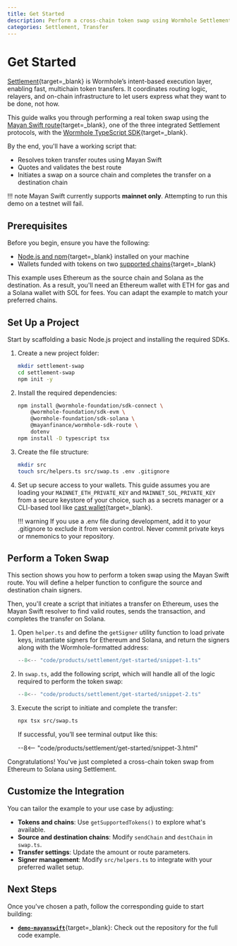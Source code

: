 ```yaml
---
title: Get Started
description: Perform a cross-chain token swap using Wormhole Settlement and the Mayan Swift route with the TypeScript SDK on mainnet.
categories: Settlement, Transfer
---
```


# Get Started

[Settlement](/docs/products/settlement/overview/){target=\_blank} is Wormhole’s intent-based execution layer, enabling fast, multichain token transfers. It coordinates routing logic, relayers, and on-chain infrastructure to let users express what they want to be done, not how.

This guide walks you through performing a real token swap using the [Mayan Swift route](https://mayan.finance){target=_blank}, one of the three integrated Settlement protocols, with the [Wormhole TypeScript SDK](/docs/tools/typescript-sdk/get-started/){target=_blank}.

By the end, you'll have a working script that:

- Resolves token transfer routes using Mayan Swift
- Quotes and validates the best route
- Initiates a swap on a source chain and completes the transfer on a destination chain

!!! note
    Mayan Swift currently supports **mainnet only**. Attempting to run this demo on a testnet will fail.

## Prerequisites

Before you begin, ensure you have the following:

- [Node.js and npm](https://docs.npmjs.com/downloading-and-installing-node-js-and-npm){target=\_blank} installed on your machine
- Wallets funded with tokens on two [supported chains](/docs/products/reference/supported-networks/#settlement){target=\_blank}

This example uses Ethereum as the source chain and Solana as the destination. As a result, you'll need an Ethereum wallet with ETH for gas and a Solana wallet with SOL for fees. You can adapt the example to match your preferred chains.

## Set Up a Project

Start by scaffolding a basic Node.js project and installing the required SDKs.

1. Create a new project folder:

    ```bash
    mkdir settlement-swap
    cd settlement-swap
    npm init -y
    ```

2. Install the required dependencies:

    ```bash
    npm install @wormhole-foundation/sdk-connect \
        @wormhole-foundation/sdk-evm \
        @wormhole-foundation/sdk-solana \
        @mayanfinance/wormhole-sdk-route \
        dotenv
    npm install -D typescript tsx
    ```

3. Create the file structure:

    ```bash
    mkdir src
    touch src/helpers.ts src/swap.ts .env .gitignore
    ```

4. Set up secure access to your wallets. This guide assumes you are loading your `MAINNET_ETH_PRIVATE_KEY` and `MAINNET_SOL_PRIVATE_KEY` from a secure keystore of your choice, such as a secrets manager or a CLI-based tool like [cast wallet](https://book.getfoundry.sh/reference/cast/cast-wallet/){target=_blank}.

    !!! warning
        If you use a .env file during development, add it to your .gitignore to exclude it from version control. Never commit private keys or mnemonics to your repository.

## Perform a Token Swap

This section shows you how to perform a token swap using the Mayan Swift route. You will define a helper function to configure the source and destination chain signers.

Then, you'll create a script that initiates a transfer on Ethereum, uses the Mayan Swift resolver to find valid routes, sends the transaction, and completes the transfer on Solana.

1. Open `helper.ts` and define the `getSigner` utility function to load private keys, instantiate signers for Ethereum and Solana, and return the signers along with the Wormhole-formatted address:

    ```ts title="src/helpers.ts"
    --8<-- "code/products/settlement/get-started/snippet-1.ts"
    ```

2. In `swap.ts`, add the following script, which will handle all of the logic required to perform the token swap: 

    ```ts title="src/swap.ts"
    --8<-- "code/products/settlement/get-started/snippet-2.ts"
    ```

3. Execute the script to initiate and complete the transfer:

    ```bash
    npx tsx src/swap.ts
    ```

    If successful, you’ll see terminal output like this:

    --8<-- "code/products/settlement/get-started/snippet-3.html"

Congratulations! You've just completed a cross-chain token swap from Ethereum to Solana using Settlement.

## Customize the Integration

You can tailor the example to your use case by adjusting:

- **Tokens and chains**: Use `getSupportedTokens()` to explore what's available.
- **Source and destination chains**: Modify `sendChain` and `destChain` in `swap.ts`.
- **Transfer settings**: Update the amount or route parameters.
- **Signer management**: Modify `src/helpers.ts` to integrate with your preferred wallet setup.

## Next Steps

Once you've chosen a path, follow the corresponding guide to start building:

- [**`demo-mayanswift`**](https://github.com/wormhole-foundation/demo-mayanswift){target=_blank}: Check out the repository for the full code example.
<!-- - [**Use Mayan Swift with the SDK**](TODO){target=\_blank} – plug into Settlement using the [TypeScript SDK](https://www.npmjs.com/package/@wormhole-foundation/sdk){target=\_blank} for rapid integration -->
